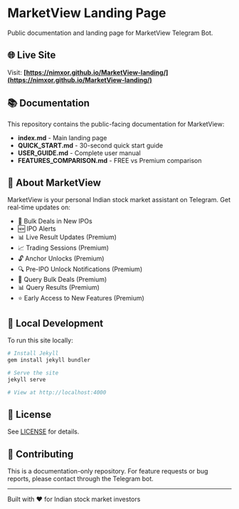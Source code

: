 # MarketView Landing Page

Public documentation and landing page for MarketView Telegram Bot.

## 🌐 Live Site

Visit: **[https://nimxor.github.io/MarketView-landing/](https://nimxor.github.io/MarketView-landing/)**

## 📚 Documentation

This repository contains the public-facing documentation for MarketView:

- **index.md** - Main landing page
- **QUICK_START.md** - 30-second quick start guide
- **USER_GUIDE.md** - Complete user manual
- **FEATURES_COMPARISON.md** - FREE vs Premium comparison

## 🚀 About MarketView

MarketView is your personal Indian stock market assistant on Telegram. Get real-time updates on:

- 💼 Bulk Deals in New IPOs
- 🆕 IPO Alerts
- 📊 Live Result Updates (Premium)
- 📈 Trading Sessions (Premium)
- 🔓 Anchor Unlocks (Premium)
- 🔍 Pre-IPO Unlock Notifications (Premium)
- 💼 Query Bulk Deals (Premium)
- 📊 Query Results (Premium)
- ⭐ Early Access to New Features (Premium)

## 🔧 Local Development

To run this site locally:

```bash
# Install Jekyll
gem install jekyll bundler

# Serve the site
jekyll serve

# View at http://localhost:4000
```

## 📝 License

See [LICENSE](LICENSE) for details.

## 🤝 Contributing

This is a documentation-only repository. For feature requests or bug reports, please contact through the Telegram bot.

---

Built with ❤️ for Indian stock market investors
